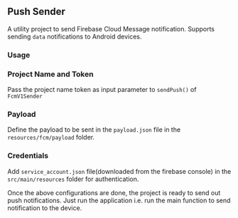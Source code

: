 ## Push Sender

A utility project to send Firebase Cloud Message notification. Supports sending `data` notifications to Android devices.

### Usage

### Project Name and Token 
Pass the project name token as input parameter to `sendPush()` of `FcmV1Sender`

### Payload
Define the payload to be sent in the `payload.json` file in the `resources/fcm/payload` folder.

### Credentials
Add `service_account.json` file(downloaded from the firebase console) in the `src/main/resources` folder for authentication. 

Once the above configurations are done, the project is ready to send out push notifications. Just run the application i.e. run the main function to send notification to the device.